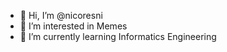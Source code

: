 - 👋 Hi, I’m @nicoresni
- 👀 I’m interested in Memes
- 🌱 I’m currently learning Informatics Engineering

<!---
nicoresni/nicoresni is a ✨ special ✨ repository because its `README.md` (this file) appears on your GitHub profile.
You can click the Preview link to take a look at your changes.
--->
